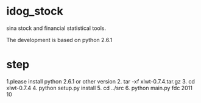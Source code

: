 idog_stock
==========

sina stock and financial statistical tools.

The development is based on python 2.6.1

step
==========

1.please install python 2.6.1 or other version
2. tar -xf xlwt-0.7.4.tar.gz
3. cd xlwt-0.7.4
4. python setup.py install
5. cd ../src
6. python main.py fdc 2011 10
